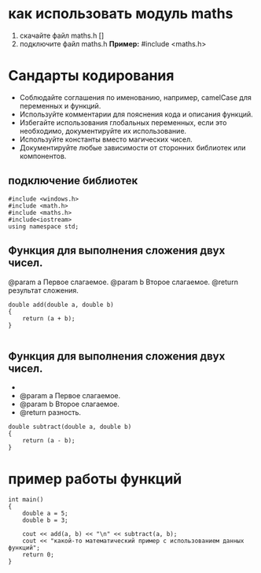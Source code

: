 # как использовать модуль maths
1. скачайте файл maths.h []
2. подключите файл maths.h
**Пример:** #include <maths.h>

# Сандарты кодирования
- Соблюдайте соглашения по именованию, например, camelCase для переменных и функций.
- Используйте комментарии для пояснения кода и описания функций.
- Избегайте использования глобальных переменных, если это необходимо, документируйте их использование.
- Используйте константы вместо магических чисел.
- Документируйте любые зависимости от сторонних библиотек или компонентов.

## подключение библиотек 
```
#include <windows.h>
#include <math.h>
#include <maths.h>
#include<iostream>
using namespace std;
```
 
## Функция для выполнения сложения двух чисел.
  
@param a Первое слагаемое.
@param b Второе слагаемое.
@return результат сложения.
 
 
```
double add(double a, double b)
{
	return (a + b);
}
 
```
## Функция для выполнения сложения двух чисел.
  *
  * @param a Первое слагаемое.
  * @param b Второе слагаемое.
  * @return разность.
 
 
```
double subtract(double a, double b)
{
	return (a - b);
}
```
# пример работы функций
```
int main()
{
	double a = 5;
	double b = 3;
 
	cout << add(a, b) << "\n" << subtract(a, b);
	cout << "какой-то математический пример с использованием данных функций"; 
	return 0; 
}
```
